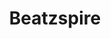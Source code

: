 ---
description: 地下电子音乐，大开耳界。
layout: post
results:
- primaryGenreName: Music
  version: '2.5.0'
  formattedPrice: 免费
  genreIds:
  - '6011'
  artworkUrl60: http://is5.mzstatic.com/image/thumb/Purple20/v4/35/bf/47/35bf47c8-abb2-f058-916a-843d2975d9e4/source/60x60bb.jpg
  minimumOsVersion: '7.1'
  appletvScreenshotUrls: []
  sellerName: AppSpotr AB
  supportedDevices:
  - iPhone4
  - iPad2Wifi
  - iPad23G
  - iPhone4S
  - iPadThirdGen
  - iPadThirdGen4G
  - iPhone5
  - iPodTouchFifthGen
  - iPadFourthGen
  - iPadFourthGen4G
  - iPadMini
  - iPadMini4G
  - iPhone5c
  - iPhone5s
  - iPhone6
  - iPhone6Plus
  - iPodTouchSixthGen
  genres:
  - 音乐
  currentVersionReleaseDate: '2016-07-28T01:27:12Z'
  trackName: Beatzspire
  isVppDeviceBasedLicensingEnabled: true
  description: "Beatzspire is a go to app for underground electronic music
    lovers. Whether it's Bass House, Drum&Bass, Jungle, Deep Dubstep (and
    more) awesome tunes you're looking for, look now further. We've got you
    covered. \n\nOur goal is to inspire you with an exclusive selection of
    the best tracks & mixes out there, let you discover Artists you haven't
    heard before and show you some of the Classics you need to know. Follow
    us on Spotify, Soundcloud, Facebook for more. \n\nStay tuned!"
  trackId: 1137019162
  price: 0
  releaseDate: '2016-07-28T01:27:12Z'
  advisories:
  - 偶尔/轻微的现实暴力
  screenshotUrls:
  - http://a1.mzstatic.com/us/r30/Purple60/v4/08/5c/e7/085ce7d0-58bc-c5b8-863a-44efe7682e1d/screen696x696.jpeg
  - http://a2.mzstatic.com/us/r30/Purple60/v4/26/b0/63/26b06369-4c93-8b59-434a-e60ce30d7316/screen696x696.jpeg
  - http://a2.mzstatic.com/us/r30/Purple20/v4/8e/96/42/8e9642d3-6d1d-3154-1244-c0759d06b2ec/screen696x696.jpeg
  - http://a1.mzstatic.com/us/r30/Purple18/v4/95/78/bf/9578bf99-94da-8571-0052-e0723cc6db00/screen696x696.jpeg
  - http://a5.mzstatic.com/us/r30/Purple60/v4/03/c7/60/03c760a1-d2e0-ad42-a0ca-8f3cdd569029/screen696x696.jpeg
  artistViewUrl: https://itunes.apple.com/cn/developer/appspotr-ab/id303315680?uo=4
  primaryGenreId: 6011
  kind: software
  fileSizeBytes: '5336199'
  bundleId: com.appspotr.616576088138581528
  trackContentRating: 12+
  trackCensoredName: Beatzspire
  contentAdvisoryRating: 12+
  isGameCenterEnabled: false
  artistName: AppSpotr AB
  languageCodesISO2A:
  - EN
  - FR
  - DE
  - RU
  - ZH
  - ES
  - SV
  features:
  - iosUniversal
  wrapperType: software
  artworkUrl512: http://is5.mzstatic.com/image/thumb/Purple20/v4/35/bf/47/35bf47c8-abb2-f058-916a-843d2975d9e4/source/512x512bb.jpg
  artworkUrl100: http://is5.mzstatic.com/image/thumb/Purple20/v4/35/bf/47/35bf47c8-abb2-f058-916a-843d2975d9e4/source/100x100bb.jpg
  trackViewUrl: https://geo.itunes.apple.com/cn/app/beatzspire/id1137019162?mt=8&uo=4
  artistId: 303315680
  currency: CNY
  ipadScreenshotUrls:
  - http://a1.mzstatic.com/us/r30/Purple20/v4/b2/9c/11/b29c115e-0fe5-1f7c-7704-7f2de0f189ea/screen480x480.jpeg
  - http://a4.mzstatic.com/us/r30/Purple30/v4/a4/c5/52/a4c55247-fff5-e159-4e94-aadcd46bd314/screen480x480.jpeg
  - http://a4.mzstatic.com/us/r30/Purple60/v4/5c/53/4d/5c534db8-86d4-e45b-c8fa-116acf35b5e5/screen480x480.jpeg
  - http://a3.mzstatic.com/us/r30/Purple20/v4/28/ac/e8/28ace8d6-9bfa-cb5d-940d-533ad47e5616/screen480x480.jpeg
  - http://a2.mzstatic.com/us/r30/Purple20/v4/97/24/ef/9724ef3a-1ec0-2867-b017-ddb102e7985c/screen480x480.jpeg
category: 音乐
tags: tag1
resultCount: 1
title: Beatzspire

---